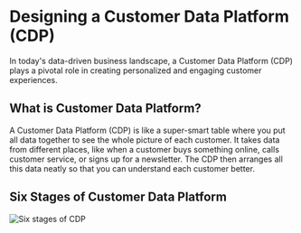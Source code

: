 # Designing a Customer Data Platform (CDP)
In today's data-driven business landscape, a Customer Data Platform (CDP) plays a pivotal role in creating personalized and engaging customer experiences.

## What is Customer Data Platform?
A Customer Data Platform (CDP) is like a super-smart table where you put all data together to see the whole picture of each customer. It takes data from different places, like when a customer buys something online, calls customer service, or signs up for a newsletter. The CDP then arranges all this data neatly so that you can understand each customer better.

## Six Stages of Customer Data Platform

![Six stages of CDP](https://github.com/JamjureeK/MADT8101-Customer-Analytics/assets/142724038/245b4558-32b3-4094-9149-10e95e42429d)


